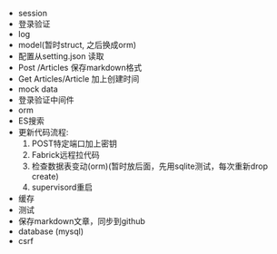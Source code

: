- session
- 登录验证
- log
- model(暂时struct, 之后换成orm)
- 配置从setting.json 读取
- Post /Articles 保存markdown格式
- Get Articles/Article 加上创建时间
- mock data
- 登录验证中间件
- orm
- ES搜索
- 更新代码流程:
    1. POST特定端口加上密钥
    2. Fabrick远程拉代码
    3. 检查数据表变动(orm)(暂时放后面，先用sqlite测试，每次重新drop create)
    4. supervisord重启
- 缓存
- 测试
- 保存markdown文章，同步到github
- database (mysql)
- csrf

